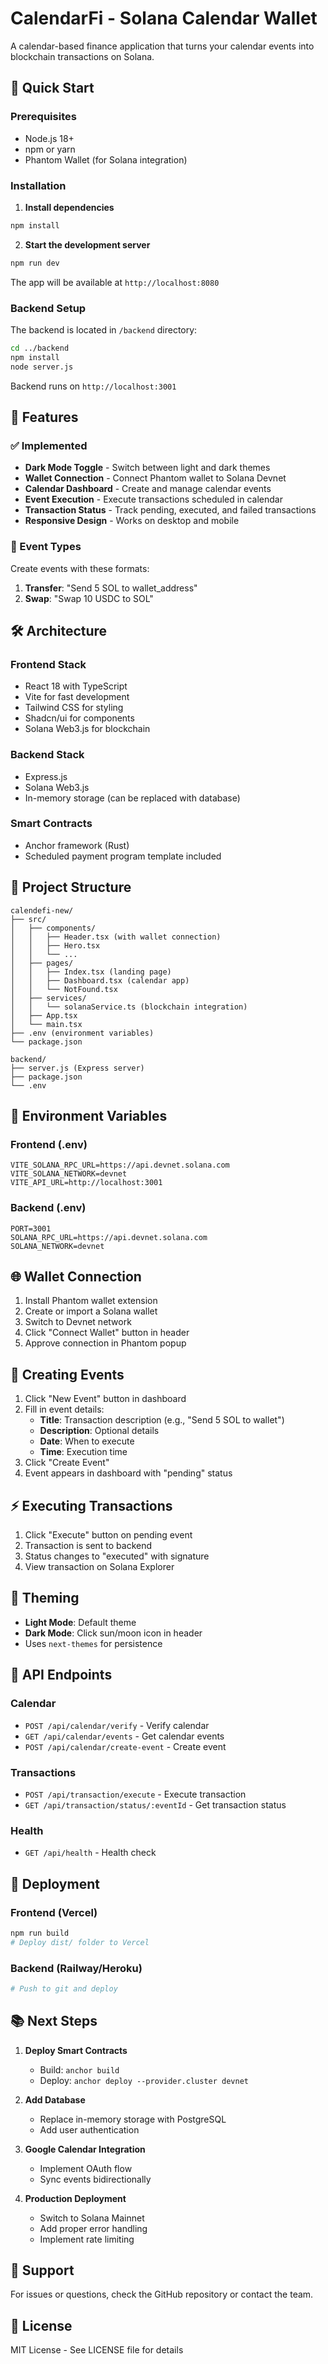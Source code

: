 # CalendarFi - Solana Calendar Wallet

A calendar-based finance application that turns your calendar events into blockchain transactions on Solana.

## 🚀 Quick Start

### Prerequisites
- Node.js 18+
- npm or yarn
- Phantom Wallet (for Solana integration)

### Installation

1. **Install dependencies**
```bash
npm install
```

2. **Start the development server**
```bash
npm run dev
```

The app will be available at `http://localhost:8080`

### Backend Setup

The backend is located in `/backend` directory:

```bash
cd ../backend
npm install
node server.js
```

Backend runs on `http://localhost:3001`

## 🎯 Features

### ✅ Implemented
- **Dark Mode Toggle** - Switch between light and dark themes
- **Wallet Connection** - Connect Phantom wallet to Solana Devnet
- **Calendar Dashboard** - Create and manage calendar events
- **Event Execution** - Execute transactions scheduled in calendar
- **Transaction Status** - Track pending, executed, and failed transactions
- **Responsive Design** - Works on desktop and mobile

### 🔄 Event Types

Create events with these formats:

1. **Transfer**: "Send 5 SOL to wallet_address"
2. **Swap**: "Swap 10 USDC to SOL"

## 🛠️ Architecture

### Frontend Stack
- React 18 with TypeScript
- Vite for fast development
- Tailwind CSS for styling
- Shadcn/ui for components
- Solana Web3.js for blockchain

### Backend Stack
- Express.js
- Solana Web3.js
- In-memory storage (can be replaced with database)

### Smart Contracts
- Anchor framework (Rust)
- Scheduled payment program template included

## 📁 Project Structure

```
calendefi-new/
├── src/
│   ├── components/
│   │   ├── Header.tsx (with wallet connection)
│   │   ├── Hero.tsx
│   │   └── ...
│   ├── pages/
│   │   ├── Index.tsx (landing page)
│   │   ├── Dashboard.tsx (calendar app)
│   │   └── NotFound.tsx
│   ├── services/
│   │   └── solanaService.ts (blockchain integration)
│   ├── App.tsx
│   └── main.tsx
├── .env (environment variables)
└── package.json

backend/
├── server.js (Express server)
├── package.json
└── .env
```

## 🔐 Environment Variables

### Frontend (.env)
```
VITE_SOLANA_RPC_URL=https://api.devnet.solana.com
VITE_SOLANA_NETWORK=devnet
VITE_API_URL=http://localhost:3001
```

### Backend (.env)
```
PORT=3001
SOLANA_RPC_URL=https://api.devnet.solana.com
SOLANA_NETWORK=devnet
```

## 🌐 Wallet Connection

1. Install Phantom wallet extension
2. Create or import a Solana wallet
3. Switch to Devnet network
4. Click "Connect Wallet" button in header
5. Approve connection in Phantom popup

## 📝 Creating Events

1. Click "New Event" button in dashboard
2. Fill in event details:
   - **Title**: Transaction description (e.g., "Send 5 SOL to wallet")
   - **Description**: Optional details
   - **Date**: When to execute
   - **Time**: Execution time
3. Click "Create Event"
4. Event appears in dashboard with "pending" status

## ⚡ Executing Transactions

1. Click "Execute" button on pending event
2. Transaction is sent to backend
3. Status changes to "executed" with signature
4. View transaction on Solana Explorer

## 🎨 Theming

- **Light Mode**: Default theme
- **Dark Mode**: Click sun/moon icon in header
- Uses `next-themes` for persistence

## 🔗 API Endpoints

### Calendar
- `POST /api/calendar/verify` - Verify calendar
- `GET /api/calendar/events` - Get calendar events
- `POST /api/calendar/create-event` - Create event

### Transactions
- `POST /api/transaction/execute` - Execute transaction
- `GET /api/transaction/status/:eventId` - Get transaction status

### Health
- `GET /api/health` - Health check

## 🚀 Deployment

### Frontend (Vercel)
```bash
npm run build
# Deploy dist/ folder to Vercel
```

### Backend (Railway/Heroku)
```bash
# Push to git and deploy
```

## 📚 Next Steps

1. **Deploy Smart Contracts**
   - Build: `anchor build`
   - Deploy: `anchor deploy --provider.cluster devnet`

2. **Add Database**
   - Replace in-memory storage with PostgreSQL
   - Add user authentication

3. **Google Calendar Integration**
   - Implement OAuth flow
   - Sync events bidirectionally

4. **Production Deployment**
   - Switch to Solana Mainnet
   - Add proper error handling
   - Implement rate limiting

## 🤝 Support

For issues or questions, check the GitHub repository or contact the team.

## 📄 License

MIT License - See LICENSE file for details

